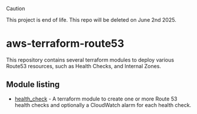 > [!CAUTION]
> This project is end of life. This repo will be deleted on June 2nd 2025.

# aws-terraform-route53

This repository contains several terraform modules to deploy various Route53 resources, such as Health Checks, and Internal Zones.

## Module listing

- [health_check](./modules/health_check/) - A terraform module to create one or more Route 53 health checks and optionally a CloudWatch alarm for each health check.
